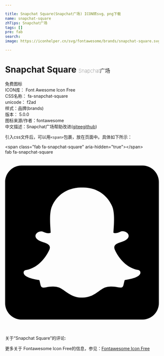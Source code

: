 ```yaml
---

title: Snapchat Square(Snapchat广场) ICON转svg、png下载
name: snapchat-square
zhTips: Snapchat广场
tags: []
pre: fab
search: 
image: https://iconhelper.cn/svg/fontawesome/brands/snapchat-square.svg

---
```


# Snapchat Square  <small style="font-size: 60%;font-weight: 100">Snapchat广场</small>


<div class="detail-page">
<p>
<span><span class="badge-success badge">免费图标</span> </span>
<br/>
<span>
ICON库：
<span class="badge-secondary badge">Font Awesome Icon Free</span> 
</span>
<br/>
<span>
CSS名称：
<span class="badge-secondary badge">fa-snapchat-square</span> 
</span>
<br/>
<span>
unicode：
<span class="badge-secondary badge">f2ad</span> 
<copy-btn content='f2ad' btn-title=""></copy-btn>
<copy-btn :content='String.fromCodePoint(parseInt("f2ad", 16))' btn-title="复制U"></copy-btn>
</span><br/><span>样式：<span class="badge-light badge">品牌(brands)</span></span>
<br/>
<span>
版本：
<span class="badge-secondary badge">5.0.0</span> 
</span>
<br/>
<span>图标来源/作者：<span class="badge-light badge">fontawesome</span></span> 
<br/>
<span class="zh-detail">中文描述：<span class="badge-primary badge">Snapchat广场</span><span class="help-link"><span>帮助改进</span>(<a href="https://gitee.com/liuwave/icon-helper/edit/master/json/fontawesome/brands/snapchat-square.json" target="_blank" rel="noopener noreferrer">gitee</a><a href="https://github.com/liuwave/icon-helper/edit/master/json/fontawesome/brands/snapchat-square.json" target="_blank" rel="noopener noreferrer">github</a></span>)</span><br/>
</p>
</div>
<div class="alert alert-dark">
  <i class="fab fa-snapchat-square fa-xs"></i>
  <i class="fab fa-snapchat-square fa-sm"></i>
  <i class="fab fa-snapchat-square fa-lg"></i>
  <i class="fab fa-snapchat-square fa-2x"></i>
  <i class="fab fa-snapchat-square fa-3x"></i>
  <i class="fab fa-snapchat-square fa-5x"></i>
  <i class="fab fa-snapchat-square fa-7x"></i>
</div>
<div>
  <p>引入css文件后，可以用<code>&lt;span&gt;</code>包裹，放在页面中。具体如下所示：    
  </p>
  <div class="alert alert-primary" style="font-size: 14px">
    &lt;span class="fab fa-snapchat-square" aria-hidden="true"&gt;&lt;/span&gt;
    <copy-btn content='<span class="fab fa-snapchat-square" aria-hidden="true"></span>'></copy-btn>
  </div>
  <div class="alert alert-secondary">
    <i class="fab fa-snapchat-square"
    style="font-size: 24px"
    aria-hidden="true"></i> fab fa-snapchat-square
    <copy-btn content="fab fa-snapchat-square" btn-title="复制图标名称"></copy-btn>
  </div>
</div>
<div id="svg" class="svg-wrap">
<svg xmlns="http://www.w3.org/2000/svg" viewBox="0 0 448 512"><path d="M400 32H48C21.5 32 0 53.5 0 80v352c0 26.5 21.5 48 48 48h352c26.5 0 48-21.5 48-48V80c0-26.5-21.5-48-48-48zm-6.5 314.9c-3.5 8.1-18.1 14-44.8 18.2-1.4 1.9-2.5 9.8-4.3 15.9-1.1 3.7-3.7 5.9-8.1 5.9h-.2c-6.2 0-12.8-2.9-25.8-2.9-17.6 0-23.7 4-37.4 13.7-14.5 10.3-28.4 19.1-49.2 18.2-21 1.6-38.6-11.2-48.5-18.2-13.8-9.7-19.8-13.7-37.4-13.7-12.5 0-20.4 3.1-25.8 3.1-5.4 0-7.5-3.3-8.3-6-1.8-6.1-2.9-14.1-4.3-16-13.8-2.1-44.8-7.5-45.5-21.4-.2-3.6 2.3-6.8 5.9-7.4 46.3-7.6 67.1-55.1 68-57.1 0-.1.1-.2.2-.3 2.5-5 3-9.2 1.6-12.5-3.4-7.9-17.9-10.7-24-13.2-15.8-6.2-18-13.4-17-18.3 1.6-8.5 14.4-13.8 21.9-10.3 5.9 2.8 11.2 4.2 15.7 4.2 3.3 0 5.5-.8 6.6-1.4-1.4-23.9-4.7-58 3.8-77.1C159.1 100 206.7 96 220.7 96c.6 0 6.1-.1 6.7-.1 34.7 0 68 17.8 84.3 54.3 8.5 19.1 5.2 53.1 3.8 77.1 1.1.6 2.9 1.3 5.7 1.4 4.3-.2 9.2-1.6 14.7-4.2 4-1.9 9.6-1.6 13.6 0 6.3 2.3 10.3 6.8 10.4 11.9.1 6.5-5.7 12.1-17.2 16.6-1.4.6-3.1 1.1-4.9 1.7-6.5 2.1-16.4 5.2-19 11.5-1.4 3.3-.8 7.5 1.6 12.5.1.1.1.2.2.3.9 2 21.7 49.5 68 57.1 4 1 7.1 5.5 4.9 10.8z"/></svg>
</div>
<detail full-name='fa-snapchat-square'></detail>
<div>
<p>关于“Snapchat Square”的评论:</p>
</div>
<Vssue title="关于“Snapchat Square”的评论" ></Vssue>    
<div><p>更多关于  Fontawesome Icon Free的信息，参见：<a target="_blank" href="https://iconhelper.cn/fontawesome.html">Fontawesome Icon Free</a>
</p></div>
